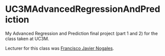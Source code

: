 # UC3MAdvancedRegressionAndPrediction

My Advanced Regression and Prediction final project (part 1 and 2) for the class taken at UC3M.

Lecturer for this class was [Francisco Javier Nogales](https://portal.uc3m.es/portal/page/portal/dpto_estadistica/home/members/francisco_javier_nogales_martin).
